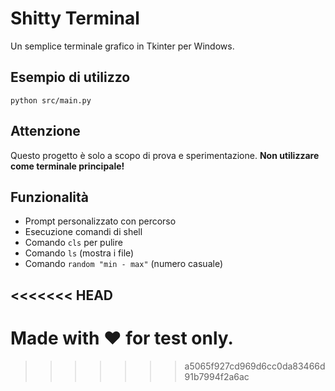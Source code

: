 # Shitty Terminal

Un semplice terminale grafico in Tkinter per Windows.

## Esempio di utilizzo

```
python src/main.py
```

## Attenzione

Questo progetto è solo a scopo di prova e sperimentazione.
**Non utilizzare come terminale principale!**

## Funzionalità
- Prompt personalizzato con percorso
- Esecuzione comandi di shell
- Comando `cls` per pulire
- Comando `ls` (mostra i file)
- Comando `random "min - max"` (numero casuale)

<<<<<<< HEAD
---

Made with ❤️ for test only.
=======
>>>>>>> a5065f927cd969d6cc0da83466d91b7994f2a6ac
